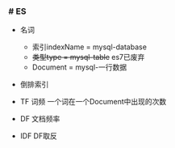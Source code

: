 ### # ES
* 名词
    * 索引indexName = mysql-database
    * ~~类型type = mysql-table~~ es7已废弃
    * Document = mysql-一行数据
    
* 倒排索引
* TF 词频 一个词在一个Document中出现的次数
* DF 文档频率
* IDF DF取反